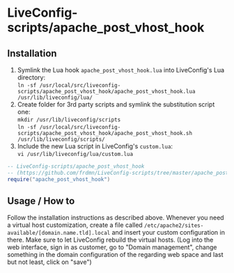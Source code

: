 # LiveConfig-scripts/apache_post_vhost_hook

## Installation

1. Symlink the Lua hook `apache_post_vhost_hook.lua` into LiveConfig's Lua directory:  
  `ln -sf /usr/local/src/liveconfig-scripts/apache_post_vhost_hook/apache_post_vhost_hook.lua /usr/lib/liveconfig/lua/`   
2. Create folder for 3rd party scripts and symlink the substitution script one:  
  `mkdir /usr/lib/liveconfig/scripts`  
  `ln -sf /usr/local/src/liveconfig-scripts/apache_post_vhost_hook/apache_post_vhost_hook.sh /usr/lib/liveconfig/scripts/`  
3. Include the new Lua script in LiveConfig's `custom.lua`:  
  `vi /usr/lib/liveconfig/lua/custom.lua`

```lua
-- LiveConfig-scripts/apache_post_vhost_hook 
-- (https://github.com/frdmn/LiveConfig-scripts/tree/master/apache_post_vhost_hook)
require("apache_post_vhost_hook")
```

## Usage / How to

Follow the installation instructions as described above. Whenever you need a virtual host customization, create a file called `/etc/apache2/sites-available/[domain.name.tld].local` and insert your custom configuration in there. Make sure to let LiveConfig rebuild the virtual hosts. (Log into the web interface, sign in as customer, go to "Domain management", change something in the domain configuration of the regarding web space and last but not least, click on "save")
